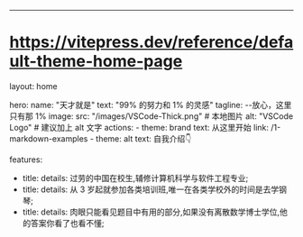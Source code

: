 ---

# https://vitepress.dev/reference/default-theme-home-page

layout: home

hero:
  name: "天才就是"
  text: "99% 的努力和 1% 的灵感"
  tagline: --放心，这里只有那 1%
  image:
    src: "/images/VSCode-Thick.png"   # 本地图片
    alt: "VSCode Logo"                # 建议加上 alt 文字
  actions:
    - theme: brand
      text: 从这里开始
      link: /1-markdown-examples
    - theme: alt
      text: 自我介绍👇

features:
  - title:
    details: 过劳的中国在校生,辅修计算机科学与软件工程专业;
  - title:
    details: 从 3 岁起就参加各类培训班,唯一在各类学校外的时间是去学钢琴;
  - title:
    details: 肉眼只能看见题目中有用的部分,如果没有离散数学博士学位,他的答案你看了也看不懂;
